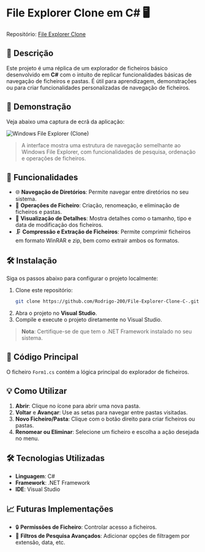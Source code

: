 # File Explorer Clone em C# 🖥️

Repositório: [File Explorer Clone](https://github.com/Rodrigo-200/File-Explorer-Clone-C-)

## 📜 Descrição

Este projeto é uma réplica de um explorador de ficheiros básico desenvolvido em **C#** com o intuito de replicar funcionalidades básicas de navegação de ficheiros e pastas. É útil para aprendizagem, demonstrações ou para criar funcionalidades personalizadas de navegação de ficheiros.

## 📸 Demonstração

Veja abaixo uma captura de ecrã da aplicação:

![Windows File Explorer (Clone)](https://github.com/user-attachments/assets/5c4ade53-ea7e-438d-bbb4-76c498d6e2e5)


> A interface mostra uma estrutura de navegação semelhante ao Windows File Explorer, com funcionalidades de pesquisa, ordenação e operações de ficheiros.

## 🚀 Funcionalidades

- 🌐 **Navegação de Diretórios**: Permite navegar entre diretórios no seu sistema.
- 📂 **Operações de Ficheiro**: Criação, renomeação, e eliminação de ficheiros e pastas.
- 📁 **Visualização de Detalhes**: Mostra detalhes como o tamanho, tipo e data de modificação dos ficheiros.
- 🗜️ **Compressão e Extração de Ficheiros**: Permite comprimir ficheiros em formato WinRAR e zip, bem como extrair ambos os formatos.

## 🛠️ Instalação

Siga os passos abaixo para configurar o projeto localmente:

1. Clone este repositório:
   ```bash
   git clone https://github.com/Rodrigo-200/File-Explorer-Clone-C-.git
   ```
2. Abra o projeto no **Visual Studio**.
3. Compile e execute o projeto diretamente no Visual Studio.

> **Nota**: Certifique-se de que tem o .NET Framework instalado no seu sistema.

## 📄 Código Principal

O ficheiro `Form1.cs` contém a lógica principal do explorador de ficheiros.

## 💡 Como Utilizar

1. **Abrir**: Clique no ícone para abrir uma nova pasta.
2. **Voltar** e **Avançar**: Use as setas para navegar entre pastas visitadas.
3. **Novo Ficheiro/Pasta**: Clique com o botão direito para criar ficheiros ou pastas.
4. **Renomear ou Eliminar**: Selecione um ficheiro e escolha a ação desejada no menu.

## 🛠️ Tecnologias Utilizadas

- **Linguagem**: C#
- **Framework**: .NET Framework
- **IDE**: Visual Studio

## 📈 Futuras Implementações

- 🔒 **Permissões de Ficheiro**: Controlar acesso a ficheiros.
- 📑 **Filtros de Pesquisa Avançados**: Adicionar opções de filtragem por extensão, data, etc.
